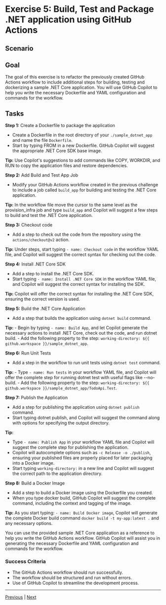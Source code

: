  
# Exercise 5: Build, Test and Package .NET application using GitHub Actions

## Scenario


## Goal

The goal of this exercise is to refactor the previously created GitHub Actions workflow to include additional steps for building, testing and dockerizing a sample .NET Core application. You will use GitHub Copilot to help you write the necessary Dockerfile and YAML configuration and commands for the workflow.

## Tasks


**Step 1:** Create a Dockerfile to package the application

- Create a Dockerfile in the root directory of your `./sample_dotnet_app` and name the file `Dockerfile`.
- Start by typing FROM in a new Dockerfile. GitHub Copilot will suggest the appropriate .NET Core SDK base image.

**Tip:** Use Copilot's suggestions to add commands like COPY, WORKDIR, and RUN to copy the application files and restore dependencies.

**Step 2:** Add Build and Test App Job

- Modify your GitHub Actions workflow created in the previous challenge to include a job called `build_app` for building and testing the .NET Core application.

**Tip:** In the workflow file move the cursor to the same level as the provision_infra job and type `build_app` and Copilot will suggest a few steps to build and test the .NET Core application.

**Step 3:** Checkout code

- Add a step to check out the code from the repository using the `actions/checkout@v2` action.

**Tip:** Under steps, start typing `- name: Checkout code` in the workflow YAML file, and Copilot will suggest the correct syntax for checking out the code.

**Step 4:** Install .NET Core SDK

- Add a step to install the .NET Core SDK.
- Start typing `- name: Install .NET Core SDK` in the workflow YAML file, and Copilot will suggest the correct syntax for installing the SDK.

**Tip:** Copilot will offer the correct syntax for installing the .NET Core SDK, ensuring the correct version is used.

**Step 5:** Build the .NET Core Application

- Add a step that builds the application using `dotnet build` command.

**Tip:** 
    - Begin by typing `- name: Build App`, and let Copilot generate the necessary actions to install .NET Core, check out the code, and run dotnet build.
    - Add the following property to the step: `working-directory: ${{ github.workspace }}/sample_dotnet_app`.

**Step 6:** Run Unit Tests

- Add a step in the workflow to run unit tests using `dotnet test` command.

**Tip:** 
    - Type `- name: Run tests` in your workflow YAML file, and Copilot will offer the complete step for running dotnet test with useful flags like --no-build.
    - Add the following property to the step: `working-directory: ${{ github.workspace }}/sample_dotnet_app/TodoApi.Test`.

**Step 7:** Publish the Application

- Add a step for publishing the application using `dotnet publish` command.
- Start typing dotnet publish, and Copilot will suggest the command along with options for specifying the output directory.

**Tip:** 
- Type `- name: Publish App` in your workflow YAML file and Copilot will suggest the complete step for publishing the application.
- Copilot will autocomplete options such as `-c Release -o ./publish`, ensuring your published files are properly placed for later packaging into a Docker image.
- Start typing `working-directory:` in a new line and Copilot will suggest the correct path to the application directory.

**Step 8:** Build a Docker Image

- Add a step to build a Docker image using the Dockerfile you created.
- When you type docker build, GitHub Copilot will suggest the complete command, including the context and tagging of the image.

**Tip:** As you start typing: `- name: Build Docker image`, Copilot will generate the complete Docker build command `docker build -t my-app:latest .` and any necessary options.

You can use the provided sample .NET Core application as a reference to help you write the GitHub Actions workflow. GitHub Copilot will assist you in generating the necessary Dockerfile and YAML configuration and commands for the workflow.

### Success Criteria

- The GitHub Actions workflow should run successfully.
- The workflow should be structured and run without errors.
- Use of GitHub Copilot to streamline the development process.

---------------
[Previous](./04-Bicep.md) | [Next](./06-APIM.md)
